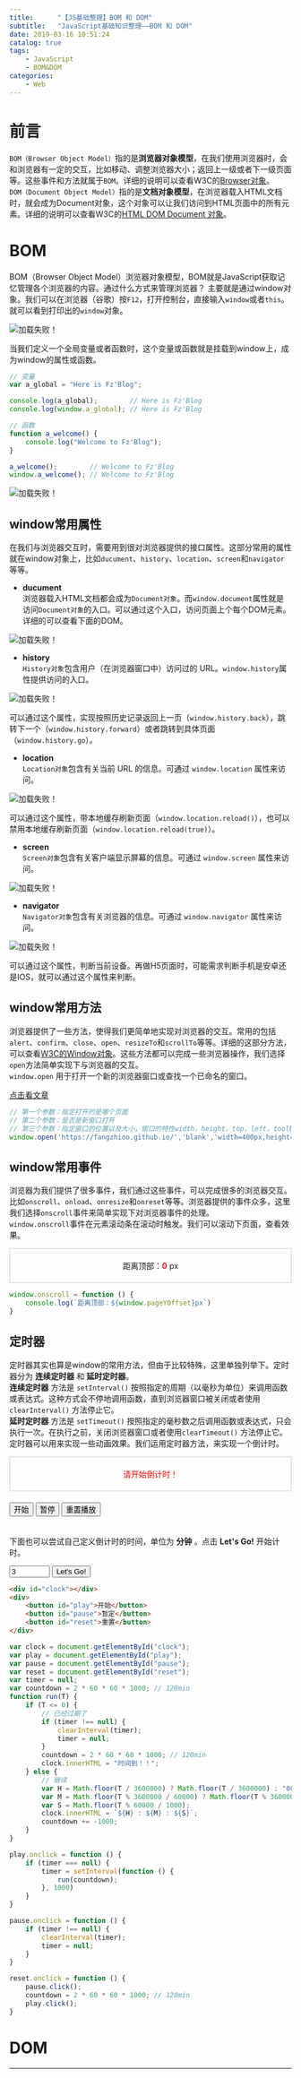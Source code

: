 ```yaml
---
title:      "【JS基础整理】BOM 和 DOM"
subtitle:   "JavaScript基础知识整理——BOM 和 DOM"
date: 2019-03-16 10:51:24
catalog: true
tags:
    - JavaScript
    - BOM&DOM
categories: 
    - Web
---
```


# 前言

`BOM（Browser Object Model）`指的是**浏览器对象模型**，在我们使用浏览器时，会和浏览器有一定的交互，比如移动、调整浏览器大小；返回上一级或者下一级页面等。这些事件和方法就属于`BOM`。详细的说明可以查看W3C的[Browser对象][1]。  
`DOM（Document Object Model）`指的是**文档对象模型**，在浏览器载入HTML文档时，就会成为Document对象，这个对象可以让我们访问到HTML页面中的所有元素。详细的说明可以查看W3C的[HTML DOM Document 对象][2]。  

# BOM

BOM（Browser Object Model）浏览器对象模型，BOM就是JavaScript获取记忆管理各个浏览器的内容。通过什么方式来管理浏览器？ 主要就是通过window对象。我们可以在浏览器（谷歌）按`F12`，打开控制台，直接输入`window`或者`this`。就可以看到打印出的`window`对象。  

<img class="shadow" alt="加载失败！" src="/img/article/js-base/bom-dom-1.png" />

当我们定义一个全局变量或者函数时，这个变量或函数就是挂载到window上，成为window的属性或函数。  

```js
// 变量
var a_global = "Here is Fz'Blog";

console.log(a_global);        // Here is Fz'Blog
console.log(window.a_global); // Here is Fz'Blog

// 函数
function a_welcome() {
    console.log("Welcome to Fz'Blog");
}

a_welcome();        // Welcome to Fz'Blog 
window.a_welcome(); // Welcome to Fz'Blog
```

<img class="shadow" alt="加载失败！" src="/img/article/js-base/bom-dom-2.png" /> 

## window常用属性

在我们与浏览器交互时，需要用到很对浏览器提供的接口属性。这部分常用的属性就在window对象上，比如`ducument`、`history`、`location`、`screen`和`navigator`等等。  

- **ducument**  
浏览器载入HTML文档都会成为`Document对象`。而`window.document`属性就是访问`Document对象`的入口。可以通过这个入口，访问页面上个每个DOM元素。详细的可以查看下面的DOM。  

<img class="shadow" alt="加载失败！" src="/img/article/js-base/bom-dom-3.png" /> 

- **history**  
`History对象`包含用户（在浏览器窗口中）访问过的 URL。`window.history`属性提供访问的入口。  

<img class="shadow" alt="加载失败！" src="/img/article/js-base/bom-dom-4.png" /> 

可以通过这个属性，实现按照历史记录返回上一页（`window.history.back`），跳转下一个（`window.history.forward`）或者跳转到具体页面（`window.history.go`）。  

- **location**  
`Location对象`包含有关当前 URL 的信息。可通过 `window.location` 属性来访问。

<img class="shadow" alt="加载失败！" src="/img/article/js-base/bom-dom-5.png" />  

可以通过这个属性，带本地缓存刷新页面（`window.location.reload()`），也可以禁用本地缓存刷新页面（`window.location.reload(true)`）。

- **screen**  
`Screen对象`包含有关客户端显示屏幕的信息。可通过 `window.screen` 属性来访问。

<img class="shadow" alt="加载失败！" src="/img/article/js-base/bom-dom-6.png" /> 

- **navigator**  
`Navigator对象`包含有关浏览器的信息。可通过 `window.navigator` 属性来访问。

<img class="shadow" alt="加载失败！" src="/img/article/js-base/bom-dom-7.png" />  

可以通过这个属性，判断当前设备。再做H5页面时，可能需求判断手机是安卓还是IOS，就可以通过这个属性来判断。

## window常用方法
 
浏览器提供了一些方法，使得我们更简单地实现对浏览器的交互。常用的包括`alert`、`confirm`、`close`、`open`、`resizeTo`和`scrollTo`等等。详细的这部分方法，可以查看[W3C的Window对象][3]。这些方法都可以完成一些浏览器操作，我们选择`open`方法简单实现下与浏览器的交互。  
`window.open` 用于打开一个新的浏览器窗口或查找一个已命名的窗口。

<p><span id="window-open-btn" style="text-decoration: underline;cursor: pointer;">点击看文章</span></p>

```js
// 第一个参数：指定打开的是哪个页面
// 第二个参数：是否是新窗口打开
// 第三个参数：指定窗口的位置以及大小，窗口的特性width，height，top，left，toolbar location是否显示地址栏 (IE有效)
window.open('https://fangzhioo.github.io/','blank','width=400px,height=600px,top=0,left=0,toolbar=yes,location=no;');
```

## window常用事件

浏览器为我们提供了很多事件，我们通过这些事件，可以完成很多的浏览器交互。比如`onscroll`、`onload`、`onresize`和`onreset`等等。浏览器提供的事件众多，这里我们选择`onscroll`事件来简单实现下对浏览器事件的处理。  
`window.onscroll`事件在元素滚动条在滚动时触发。我们可以滚动下页面，查看效果。  

<div style="border:1px solid #cfcfcf;padding:20px;text-align:center;" >距离顶部：<span style="color:red;font-weight:600;" id="window-onscroll-view">0</span> px</div>

```js
window.onscroll = function () {
    console.log(`距离顶部：${window.pageYOffset}px`)
}
```

## 定时器

定时器其实也算是window的常用方法，但由于比较特殊，这里单独列举下。定时器分为 **连续定时器** 和 **延时定时器**。  
**连续定时器** 方法是 `setInterval()` 按照指定的周期（以毫秒为单位）来调用函数或表达式。这种方式会不停地调用函数，直到浏览器窗口被关闭或者使用 `clearInterval()` 方法停止它。  
**延时定时器** 方法是 `setTimeout()` 按照指定的毫秒数之后调用函数或表达式，只会执行一次。在执行之前，关闭浏览器窗口或者使用`clearTimeout()` 方法停止它。  
定时器可以用来实现一些动画效果。我们运用定时器方法，来实现一个倒计时。  

<div style="border:1px solid #cfcfcf;padding:20px;text-align:center;color:red;" id="clock" >请开始倒计时！</div>
<div style="padding:20px 0;">
    <div class="btn-group btn-group-sm" role="group">
        <button type="button" id="play" class="btn btn-default">开始</button>
        <button type="button" id="pause" class="btn btn-default">暂停</button>
        <button type="button" id="reset" class="btn btn-default">重置播放</button>
    </div>
</div>

下面也可以尝试自己定义倒计时的时间，单位为 **分钟** 。点击 **Let's Go!** 开始计时。  

<div class="input-group input-group-sm">
    <input type="number" id="input_clock" min="1" max="1440" class="form-control" value="3" placeholder="请输入倒计时">
    <span class="input-group-btn"><button class="btn btn-default" id="diy-clock-btn" type="button">Let's Go!</button></span>
</div>

```html
<div id="clock"></div>
<div>
    <button id="play">开始</button>
    <button id="pause">暂定</button>
    <button id="reset">重置</button>
</div>
```

```js
var clock = document.getElementById("clock");
var play = document.getElementById("play");
var pause = document.getElementById("pause");
var reset = document.getElementById("reset");
var timer = null;
var countdown = 2 * 60 * 60 * 1000; // 120min
function run(T) {
    if (T <= 0) {
        // 已经过期了
        if (timer !== null) {
            clearInterval(timer);
            timer = null;
        }
        countdown = 2 * 60 * 60 * 1000; // 120min
        clock.innerHTML = "时间到！！";
    } else {
        // 继续
        var H = Math.floor(T / 3600000) ? Math.floor(T / 3600000) : "00";
        var M = Math.floor(T % 3600000 / 60000) ? Math.floor(T % 3600000 / 60000) : "00";
        var S = Math.floor(T % 60000 / 1000);
        clock.innerHTML = `${H} : ${M} : ${S}`;
        countdown += -1000;
    }
}

play.onclick = function () {
    if (timer === null) {
        timer = setInterval(function () {
            run(countdown);
        }, 1000)
    }
}

pause.onclick = function () {
    if (timer !== null) {
        clearInterval(timer);
        timer = null;
    }
}

reset.onclick = function () {
    pause.click();
    countdown = 2 * 60 * 60 * 1000; // 120min
    play.click();
}
```

# DOM



---

<script async defer src="/js/js-base-bom-dom.js"></script>

[1]: http://www.w3school.com.cn/jsref/dom_obj_window.asp
[2]: http://www.w3school.com.cn/jsref/dom_obj_document.asp
[3]: http://www.w3school.com.cn/jsref/dom_obj_window.asp